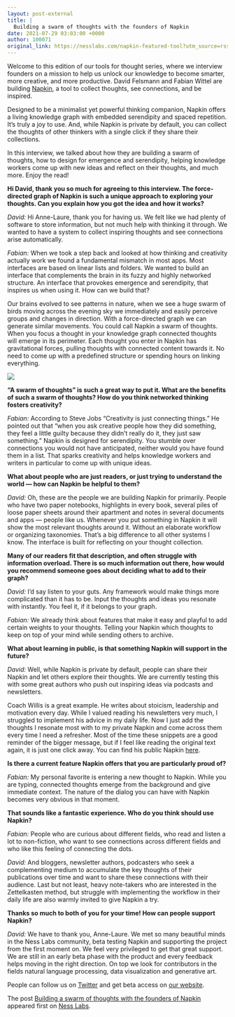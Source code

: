 ```yaml
---
layout: post-external
title: |
  Building a swarm of thoughts with the founders of Napkin
date: 2021-07-29 03:03:00 +0000
author: 100071
original_link: https://nesslabs.com/napkin-featured-tool?utm_source=rss&utm_medium=rss&utm_campaign=napkin-featured-tool
---
```


Welcome to this edition of our tools for thought series, where we interview founders on a mission to help us unlock our knowledge to become smarter, more creative, and more productive. David Felsmann and Fabian Wittel are building [Napkin](https://www.napkin.one/), a tool to collect thoughts, see connections, and be inspired.

Designed to be a minimalist yet powerful thinking companion, Napkin offers a living knowledge graph with embedded serendipity and spaced repetition. It’s truly a joy to use. And, while Napkin is private by default, you can collect the thoughts of other thinkers with a single click if they share their collections.

In this interview, we talked about how they are building a swarm of thoughts, how to design for emergence and serendipity, helping knowledge workers come up with new ideas and reflect on their thoughts, and much more. Enjoy the read!

**Hi David, thank you so much for agreeing to this interview. The force-directed graph of Napkin is such a unique approach to exploring your thoughts. Can you explain how you got the idea and how it works?**

_David:_ Hi Anne-Laure, thank you for having us. We felt like we had plenty of software to store information, but not much help with thinking it through. We wanted to have a system to collect inspiring thoughts and see connections arise automatically.

_Fabian:_ When we took a step back and looked at how thinking and creativity actually work we found a fundamental mismatch in most apps. Most interfaces are based on linear lists and folders. We wanted to build an interface that complements the brain in its fuzzy and highly networked structure. An interface that provokes emergence and serendipity, that inspires us when using it. How can we build that?

Our brains evolved to see patterns in nature, when we see a huge swarm of birds moving across the evening sky we immediately and easily perceive groups and changes in direction. With a force-directed graph we can generate similar movements. You could call Napkin a swarm of thoughts. When you focus a thought in your knowledge graph connected thoughts will emerge in its perimeter. Each thought you enter in Napkin has gravitational forces, pulling thoughts with connected content towards it. No need to come up with a predefined structure or spending hours on linking everything.

[![](https://nesslabs.com/wp-content/uploads/2021/07/napkin-screenshot-1024x575.png)](https://nesslabs.com/wp-content/uploads/2021/07/napkin-screenshot.png)

**“A swarm of thoughts” is such a great way to put it. What are the benefits of such a swarm of thoughts? How do you think networked thinking fosters creativity?**

_Fabian:_ According to Steve Jobs “Creativity is just connecting things.” He pointed out that “when you ask creative people how they did something, they feel a little guilty because they didn’t really do it, they just saw something.” Napkin is designed for serendipity. You stumble over connections you would not have anticipated, neither would you have found them in a list. That sparks creativity and helps knowledge workers and writers in particular to come up with unique ideas.

**What about people who are just readers, or just trying to understand the world — how can Napkin be helpful to them?**

_David:_ Oh, these are the people we are building Napkin for primarily. People who have two paper notebooks, highlights in every book, several piles of loose paper sheets around their apartment and notes in several documents and apps — people like us. Whenever you put something in Napkin it will show the most relevant thoughts around it. Without an elaborate workflow or organizing taxonomies. That’s a big difference to all other systems I know. The interface is built for reflecting on your thought collection.

**Many of our readers fit that description, and often struggle with information overload. There is so much information out there, how would you recommend someone goes about deciding what to add to their graph?**

_David:_ I’d say listen to your guts. Any framework would make things more complicated than it has to be. Input the thoughts and ideas you resonate with instantly. You feel it, if it belongs to your graph.

_Fabian:_ We already think about features that make it easy and playful to add certain weights to your thoughts. Telling your Napkin which thoughts to keep on top of your mind while sending others to archive.

**What about learning in public, is that something Napkin will support in the future?**

_David:_ Well, while Napkin is private by default, people can share their Napkin and let others explore their thoughts. We are currently testing this with some great authors who push out inspiring ideas via podcasts and newsletters.

Coach Willis is a great example. He writes about stoicism, leadership and motivation every day. While I valued reading his newsletters very much, I struggled to implement his advice in my daily life. Now I just add the thoughts I resonate most with to my private Napkin and come across them every time I need a refresher. Most of the time these snippets are a good reminder of the bigger message, but if I feel like reading the original text again, it is just one click away. You can find his public Napkin [here](https://app.napkin.one/go/ailnl).

**Is there a current feature Napkin offers that you are particularly proud of?**

_Fabian:_ My personal favorite is entering a new thought to Napkin. While you are typing, connected thoughts emerge from the background and give immediate context. The nature of the dialog you can have with Napkin becomes very obvious in that moment.

**That sounds like a fantastic experience. Who do you think should use Napkin?**

_Fabian:_ People who are curious about different fields, who read and listen a lot to non-fiction, who want to see connections across different fields and who like this feeling of connecting the dots.

_David:_ And bloggers, newsletter authors, podcasters who seek a complementing medium to accumulate the key thoughts of their publications over time and want to share these connections with their audience. Last but not least, heavy note-takers who are interested in the Zettelkasten method, but struggle with implementing the workflow in their daily life are also warmly invited to give Napkin a try.

**Thanks so much to both of you for your time! How can people support Napkin?**

_David:_ We have to thank you, Anne-Laure. We met so many beautiful minds in the Ness Labs community, beta testing Napkin and supporting the project from the first moment on. We feel very privileged to get that great support. We are still in an early beta phase with the product and every feedback helps moving in the right direction. On top we look for contributors in the fields natural language processing, data visualization and generative art.

People can follow us on [Twitter](http://twitter.com/napkin_one) and get beta access on [our website](http://www.napkin.one).

The post [Building a swarm of thoughts with the founders of Napkin](https://nesslabs.com/napkin-featured-tool) appeared first on [Ness Labs](https://nesslabs.com).
